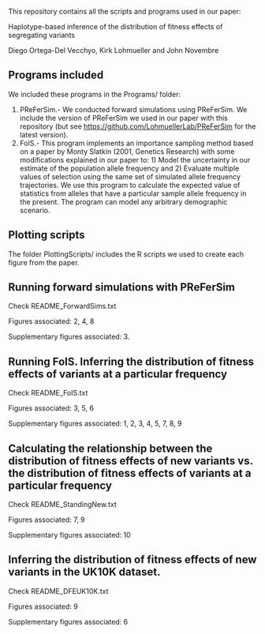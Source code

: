 This repository contains all the scripts and programs used in our paper:

Haplotype-based inference of the distribution of fitness effects of segregating variants

Diego Ortega-Del Vecchyo, Kirk Lohmueller and John Novembre

## Programs included

We included these programs in the Programs/ folder:

1. PReFerSim.- We conducted forward simulations using PReFerSim. We include the version of PReFerSim we used in our paper with this repository (but see https://github.com/LohmuellerLab/PReFerSim for the latest version).
2. FoIS.- This program implements an importance sampling method based on a paper by Monty Slatkin (2001, Genetics Research) with some modifications explained in our paper to: 1) Model the uncertainty in our estimate of the population allele frequency and 2) Evaluate multiple values of selection using the same set of simulated allele frequency trajectories. We use this program to calculate the expected value of statistics from alleles that have a particular sample allele frequency in the present. The program can model any arbitrary demographic scenario.

## Plotting scripts

The folder PlottingScripts/ includes the R scripts we used to create each figure from the paper.

## Running forward simulations with PReFerSim

Check README_ForwardSims.txt

Figures associated: 2, 4, 8

Supplementary figures associated: 3.

## Running FoIS. Inferring the distribution of fitness effects of variants at a particular frequency

Check README_FoIS.txt

Figures associated: 3, 5, 6

Supplementary figures associated: 1, 2, 3, 4, 5, 7, 8, 9

## Calculating the relationship between the distribution of fitness effects of new variants vs. the distribution of fitness effects of variants at a particular frequency

Check README_StandingNew.txt

Figures associated: 7, 9

Supplementary figures associated: 10

## Inferring the distribution of fitness effects of new variants in the UK10K dataset.

Check README_DFEUK10K.txt

Figures associated: 9

Supplementary figures associated: 6